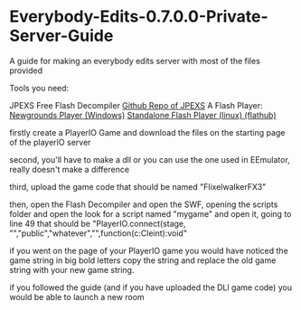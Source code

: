 # Everybody-Edits-0.7.0.0-Private-Server-Guide
A guide for making an everybody edits server with most of the files provided

Tools you need:

JPEXS Free Flash Decompiler [Github Repo of JPEXS](https://github.com/jindrapetrik/jpexs-decompiler)
A Flash Player:
  [Newgrounds Player (Windows)](https://www.newgrounds.com/flash/player)
  [Standalone Flash Player (linux) (flathub)](https://flathub.org/apps/details/com.adobe.Flash-Player-Projector)
  
firstly create a PlayerIO Game and download the files
on the starting page of the playerIO server

second, you'll have to make a dll or you can use the one used in EEmulator, really doesn't make a difference

third, upload the game code that should be named "FlixelwalkerFX3"

then, open the Flash Decompiler and open the SWF, opening the scripts folder and open the <default package>
look for a script named "mygame" and open it, going to line 49 that should be
"PlayerIO.connect(stage, "<game string>","public","whatever","",function(c:Cleint):void"

if you went on the page of your PlayerIO game you would have noticed the game string in big bold letters
copy the string and replace the old game string with your new game string.

if you followed the guide (and if you have uploaded the DLl game code) you would be able to launch a new room

